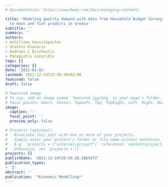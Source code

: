 ```yaml
---
# Documentation: https://wowchemy.com/docs/managing-content/

title: 'Modeling quality demand with data from Household Budget Surveys: An application
  to meat and fish products in Greece'
subtitle: ''
summary: ''
authors:
- Achilleas Vassilopoulos
- Stathis Klonaris
- Andreas C Drichoutis
- Panagiotis Lazaridis
tags: []
categories: []
date: '2012-01-01'
lastmod: 2021-12-24T22:50:28+02:00
featured: false
draft: false

# Featured image
# To use, add an image named `featured.jpg/png` to your page's folder.
# Focal points: Smart, Center, TopLeft, Top, TopRight, Left, Right, BottomLeft, Bottom, BottomRight.
image:
  caption: ''
  focal_point: ''
  preview_only: false

# Projects (optional).
#   Associate this post with one or more of your projects.
#   Simply enter your project's folder or file name without extension.
#   E.g. `projects = ["internal-project"]` references `content/project/deep-learning/index.md`.
#   Otherwise, set `projects = []`.
projects: []
publishDate: '2021-12-24T20:50:28.186547Z'
publication_types:
- '2'
abstract: ''
publication: '*Economic Modelling*'
---
```

